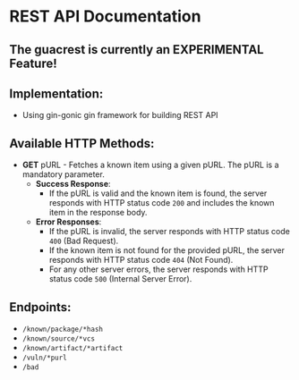 # REST API Documentation 

## The guacrest is currently an EXPERIMENTAL Feature!

## Implementation:

* Using gin-gonic gin framework for building REST API

## Available HTTP Methods:

* **GET** pURL - Fetches a known item using a given pURL. The pURL is a mandatory parameter. 
  * **Success Response**: 
    * If the pURL is valid and the known item is found, the server responds with HTTP status code `200` and includes the known item in the response body.
  * **Error Responses**: 
    * If the pURL is invalid, the server responds with HTTP status code `400` (Bad Request).
    * If the known item is not found for the provided pURL, the server responds with HTTP status code `404` (Not Found).
    * For any other server errors, the server responds with HTTP status code `500` (Internal Server Error).

## Endpoints:

- `/known/package/*hash`
- `/known/source/*vcs`
- `/known/artifact/*artifact`
- `/vuln/*purl`
- `/bad`
